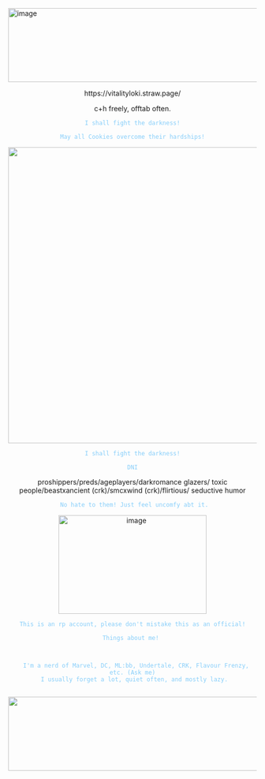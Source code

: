 
<img width="2500" height="150" alt="image" src="https://github.com/user-attachments/assets/ac5e30e4-2a9e-4883-9f64-1126769a0c0c" />


<p align="center">
https://vitalityloki.straw.page/
  <p align="center">
  c+h freely, offtab often.
    <p align="center">
<code style="color : lightskyblue">I shall fight the darkness!</code>

<p align="center">
<code style="color : lightskyblue">May all Cookies overcome their hardships!</code>

<p align="center">
<img width="1200" height="600" alt="image" src="https://github.com/user-attachments/assets/61cbec25-930a-4ece-b93d-93ad2f0efe43" />

<p align="center">
<code style="color : lightskyblue">I shall fight the darkness!</code>



 <p align="center">
  <code style="color : lightskyblue">DNI</code>
<p align="center">
   proshippers/preds/ageplayers/darkromance glazers/
  toxic people/beastxancient (crk)/smcxwind (crk)/flirtious/
  seductive humor
<p align="center">
  <code style="color : lightskyblue"> No hate to them! Just feel uncomfy abt it.</code> 
 <p align="center"> 
 <img width="300" height="200" alt="image" src="https://github.com/user-attachments/assets/15702a4a-34af-48a5-a502-140b0b9b6ae7" />
  <p align="center"> 
   <code style="color : lightskyblue">This is an rp account, please don't mistake this as an official!</code>

  <p align="center">
 <code style="color : lightskyblue">Things about me! 
    <p align="center">
  I'm a nerd of Marvel, DC, ML:bb, Undertale, CRK, Flavour Frenzy, etc. (Ask me)
  I usually forget a lot, quiet often, and mostly lazy. 

  <img width="2500" height="150" alt="image" src="https://github.com/user-attachments/assets/ac5e30e4-2a9e-4883-9f64-1126769a0c0c" />

